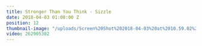 ```yaml
---
title: Stronger Than You Think - Sizzle
date: 2018-04-03 01:08:00 Z
position: 12
thumbnail-image: "/uploads/Screen%20Shot%202018-04-03%20at%2010.59.02%20am.png"
video: 262905302
---
```


